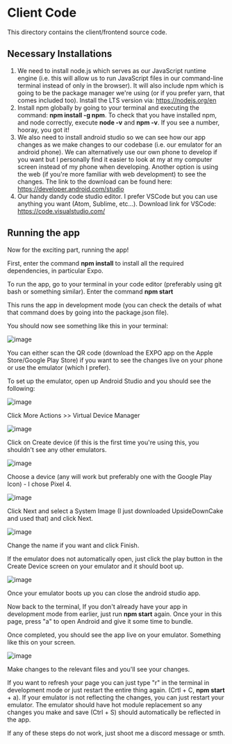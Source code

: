 # Client Code

This directory contains the client/frontend source code. 

## Necessary Installations
1) We need to install node.js which serves as our JavaScript runtime engine (i.e. this will allow us to run JavaScript files in our command-line terminal instead of only in the browser). It will also include npm which is going to be the package manager we're using (or if you prefer yarn, that comes included too). Install the LTS version via: https://nodejs.org/en
2) Install npm globally by going to your terminal and executing the command: **npm install -g npm**. To check that you have installed npm, and node correctly, execute **node -v** and **npm -v**. If you see a number, hooray, you got it!
3) We also need to install android studio so we can see how our app changes as we make changes to our codebase (i.e. our emulator for an android phone). We can alternatively use our own phone to develop if you want but I personally find it easier to look at my at my computer screen instead of my phone when developing. Another option is using the web (if you're more familiar with web development) to see the changes.
The link to the download can be found here: https://developer.android.com/studio
4) Our handy dandy code studio editor. I prefer VSCode but you can use anything you want (Atom, Sublime, etc...). Download link for VSCode: https://code.visualstudio.com/


## Running the app

Now for the exciting part, running the app!

First, enter the command **npm install** to install all the required dependencies, in particular Expo.

To run the app, go to your terminal in your code editor (preferably using git bash or something similar). Enter the command **npm start**

This runs the app in development mode (you can check the details of what that command does by going into the package.json file).

You should now see something like this in your terminal:

![image](https://github.com/user-attachments/assets/b6962a55-37a5-4298-b61c-790557048fb7)

You can either scan the QR code (download the EXPO app on the Apple Store/Google Play Store) if you want to see the changes live on your phone or use the emulator (which I prefer).

To set up the emulator, open up Android Studio and you should see the following:

![image](https://user-images.githubusercontent.com/97481912/229945190-c91a2a11-4e65-4bc0-b6dc-b2969c29eac9.png)

Click More Actions >> Virtual Device Manager

![image](https://user-images.githubusercontent.com/97481912/229945225-68aaa5fc-622b-427d-8928-d0967e06c679.png)

Click on Create device (if this is the first time you're using this, you shouldn't see any other emulators. 

![image](https://github.com/user-attachments/assets/7ca4d018-25d3-44c2-ba2b-7d82739721e7)

Choose a device (any will work but preferably one with the Google Play Icon) - I chose Pixel 4.

![image](https://user-images.githubusercontent.com/97481912/229945426-e41d7c04-3633-4b35-ab73-be0dd865b26c.png)

Click Next and select a System Image (I just downloaded UpsideDownCake and used that) and click Next.

![image](https://user-images.githubusercontent.com/97481912/229945540-0064241e-4ae8-4644-9eb3-1a1bfb620541.png)

Change the name if you want and click Finish.

If the emulator does not automatically open, just click the play button in the Create Device screen on your emulator and it should boot up.

![image](https://github.com/user-attachments/assets/1d1c842a-361a-4256-bf96-9e1f8cde09c2)

Once your emulator boots up you can close the android studio app.

Now back to the terminal, If you don't already have your app in development mode from earlier, just run **npm start** again. Once your in this page, press "a" to open Android and give it some time to bundle.

Once completed, you should see the app live on your emulator. Something like this on your screen.

![image](https://github.com/user-attachments/assets/400853d0-a5f9-47fc-98c9-da0f5696ec57)

Make changes to the relevant files and you'll see your changes.

If you want to refresh your page you can just type "r" in the terminal in development mode or just restart the entire thing again. (Crtl + C, **npm start** + a). If your emulator is not reflecting the changes, you can just restart your emulator. The emulator should have hot module replacement so any changes you make and save (Ctrl + S) should automatically be reflected in the app.

If any of these steps do not work, just shoot me a discord message or smth.
